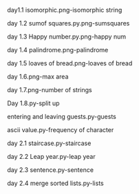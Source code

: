 day1.1 isomorphic.png-isomorphic string

day 1.2 sumof squares.py.png-sumsquares

day 1.3 Happy number.py.png-happy num

day 1.4 palindrome.png-palindrome

day 1.5 loaves of bread.png-loaves of bread

day 1.6.png-max area

day 1.7.png-number of strings

Day 1.8.py-split up

entering and leaving guests.py-guests

ascii value.py-frequency of character

day 2.1 staircase.py-staircase

day 2.2 Leap year.py-leap year

day 2.3 sentence.py-sentence

day 2.4 merge sorted lists.py-lists
